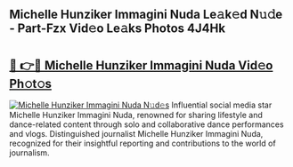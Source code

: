 ## Michelle Hunziker Immagini Nuda Le𝚊k𝚎d N𝚞𝚍e - Part-Fzx Vid𝚎o Le𝚊ks Photos 4J4Hk

# <h2><a href="http://fbf0ccj.evod.top/?m=Michelle+Hunziker+Immagini+Nuda">🔗 👉🔴 Michelle Hunziker Immagini Nuda Vid𝚎o Ph𝚘t𝚘s</a></h2>

[![Michelle Hunziker Immagini Nuda N𝚞d𝚎s](https://i.imgur.com/8V9OHl7.gif)](http://fbf0ccj.evod.top/?m=Michelle+Hunziker+Immagini+Nuda)
Influential social media star Michelle Hunziker Immagini Nuda, renowned for sharing lifestyle and dance-related content through solo and collaborative dance performances and vlogs. Distinguished journalist Michelle Hunziker Immagini Nuda, recognized for their insightful reporting and contributions to the world of journalism. 
